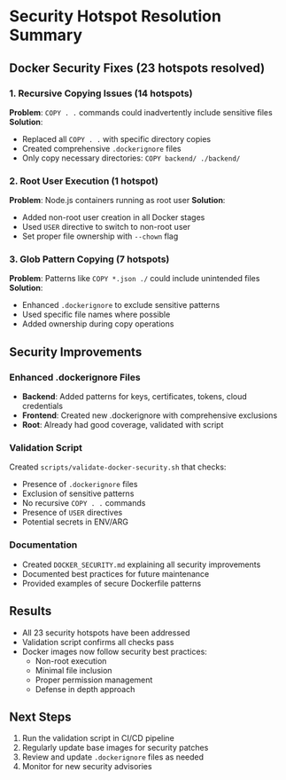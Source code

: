 # Security Hotspot Resolution Summary

## Docker Security Fixes (23 hotspots resolved)

### 1. Recursive Copying Issues (14 hotspots)
**Problem**: `COPY . .` commands could inadvertently include sensitive files
**Solution**: 
- Replaced all `COPY . .` with specific directory copies
- Created comprehensive `.dockerignore` files
- Only copy necessary directories: `COPY backend/ ./backend/`

### 2. Root User Execution (1 hotspot)
**Problem**: Node.js containers running as root user
**Solution**:
- Added non-root user creation in all Docker stages
- Used `USER` directive to switch to non-root user
- Set proper file ownership with `--chown` flag

### 3. Glob Pattern Copying (7 hotspots)
**Problem**: Patterns like `COPY *.json ./` could include unintended files
**Solution**:
- Enhanced `.dockerignore` to exclude sensitive patterns
- Used specific file names where possible
- Added ownership during copy operations

## Security Improvements

### Enhanced .dockerignore Files
- **Backend**: Added patterns for keys, certificates, tokens, cloud credentials
- **Frontend**: Created new .dockerignore with comprehensive exclusions
- **Root**: Already had good coverage, validated with script

### Validation Script
Created `scripts/validate-docker-security.sh` that checks:
- Presence of `.dockerignore` files
- Exclusion of sensitive patterns
- No recursive `COPY . .` commands
- Presence of `USER` directives
- Potential secrets in ENV/ARG

### Documentation
- Created `DOCKER_SECURITY.md` explaining all security improvements
- Documented best practices for future maintenance
- Provided examples of secure Dockerfile patterns

## Results
- All 23 security hotspots have been addressed
- Validation script confirms all checks pass
- Docker images now follow security best practices:
  - Non-root execution
  - Minimal file inclusion
  - Proper permission management
  - Defense in depth approach

## Next Steps
1. Run the validation script in CI/CD pipeline
2. Regularly update base images for security patches
3. Review and update `.dockerignore` files as needed
4. Monitor for new security advisories